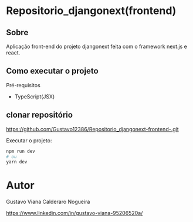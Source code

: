 # Repositorio_djangonext(frontend)

## Sobre
Aplicação front-end do projeto djangonext feita com o framework next.js e react.

## Como executar o projeto
Pré-requisitos

 - TypeScript(JSX)
 
 ## clonar repositório
 
 https://github.com/Gustavo12386/Repositorio_djangonext-frontend-.git

Executar o projeto:

```bash
npm run dev
# ou
yarn dev
```

# Autor

Gustavo Viana Calderaro Nogueira

https://www.linkedin.com/in/gustavo-viana-95206520a/




